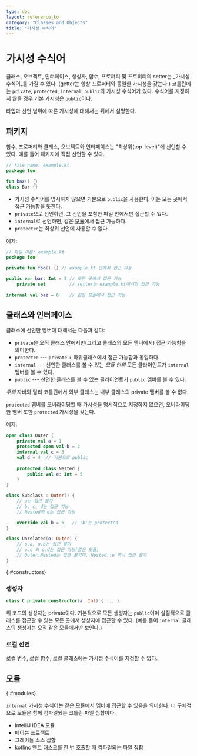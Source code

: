 ```yaml
---
type: doc
layout: reference_ko
category: "Classes and Objects"
title: "가시성 수식어"
---
```


# 가시성 수식어

클래스, 오브젝트, 인터페이스, 생성자, 함수, 프로퍼티 및 프로퍼티의 setter는 _가시성 수식어_를 가질 수 있다.
(getter는 항상 프로퍼티와 동일한 가시성을 갖는다.)
코틀린에는 `private`, `protected`, `internal`, `public`의 가시성 수식어가 있다.
수식어를 지정하지 않을 경우 기본 가시성은 `public`이다.

타입과 선언 범위에 따른 가시성에 대해서는 뒤에서 설명한다.
  
## 패키지

함수, 프로퍼티와 클래스, 오브젝트와 인터페이스는 "최상위(top-level)"에 선언할 수 있다.
예를 들어 패키지에 직접 선언할 수 있다.
  
``` kotlin
// file name: example.kt
package foo

fun baz() {}
class Bar {}
```

* 가시성 수식어를 명시하지 않으면 기본으로 `public`을 사용한다. 이는 모든 곳에서 접근 가능함을 뜻한다. 
* `private`으로 선언하면, 그 선언을 포함한 파일 안에서만 접근할 수 있다.
* `internal`로 선언하면, 같은 [모듈](#modules)에서 접근 가능하다.
* `protected`는 최상위 선언에 사용할 수 없다.

예제:

``` kotlin
// 파일 이름: example.kt
package foo

private fun foo() {} // example.kt 안에서 접근 가능

public var bar: Int = 5 // 모든 곳에서 접근 가능
    private set         // setter는 example.kt에서만 접근 가능
    
internal val baz = 6    // 같은 모듈에서 접근 가능
```

## 클래스와 인터페이스

클래스에 선언한 멤버에 대해서는 다음과 같다:

* `private`은 오직 클래스 안에서만(그리고 클래스의 모든 멤버에서) 접근 가능함을 의미한다.
* `protected` --- `private` + 하위클래스에서 접근 가능함과 동일하다.
* `internal` --- 선언한 클래스를 볼 수 있는 *모듈 안의* 모든 클라이언트가 `internal` 멤버를 볼 수 있다.
* `public` --- 선언한 클래스를 볼 수 있는 클라이언트가 `public` 멤버를 볼 수 있다.

*주의* 자바와 달리 코틀린에서 외부 클래스는 내부 클래스의 private 멤버를 볼 수 없다.

`protected` 멤버를 오버라이딩할 때 가시성을 명시적으로 지정하지 않으면,
오버라이딩한 멤버 또한 `protected` 가시성을 갖는다.
 
예제:

``` kotlin
open class Outer {
    private val a = 1
    protected open val b = 2
    internal val c = 3
    val d = 4  // 기본으로 public
    
    protected class Nested {
        public val e: Int = 5
    }
}

class Subclass : Outer() {
    // a는 접근 불가
    // b, c, d는 접근 가능
    // Nested와 e는 접근 가능

    override val b = 5   // 'b'는 protected
}

class Unrelated(o: Outer) {
    // o.a, o.b는 접근 불가
    // o.c 와 o.d는 접근 가능(같은 모듈)
    // Outer.Nested는 접근 불가며, Nested::e 역시 접근 불가
}
```

{:#constructors}

### 생성자

``` kotlin
class C private constructor(a: Int) { ... }
```

위 코드의 생성자는 private이다. 기본적으로 모든 생성자는 `public`이며
실질적으로 클래스를 접근할 수 있는 모든 곳에서 생성자에 접근할 수 있다.
(예를 들어 `internal` 클래스의 생성자는 오직 같은 모듈에서만 보인다.)

### 로컬 선언

로컬 변수, 로컬 함수, 로컬 클래스에는 가시성 수식어를 지정할 수 없다.

## 모듈
{:#modules}

`internal` 가시성 수식어는 같은 모듈에서 멤버에 접근할 수 있음을 의미한다.
더 구체적으로 모듈은 함께 컴파일되는 코틀린 파일 집합이다.  

  * IntelliJ IDEA 모듈
  * 메이븐 프로젝트
  * 그레이들 소스 집합
  * kotlinc 앤트 태스크를 한 번 호출할 때 컴파일되는 파일 집합
